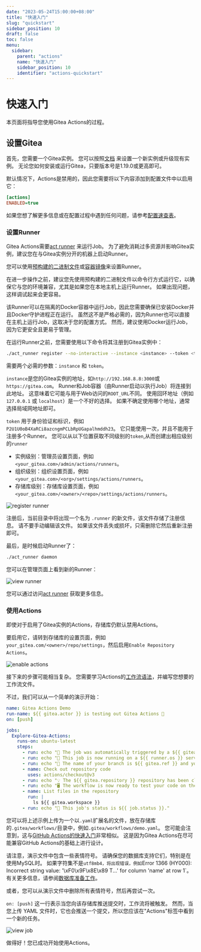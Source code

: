 ```yaml
---
date: "2023-05-24T15:00:00+08:00"
title: "快速入门"
slug: "quickstart"
sidebar_position: 10
draft: false
toc: false
menu:
  sidebar:
    parent: "actions"
    name: "快速入门"
    sidebar_position: 10
    identifier: "actions-quickstart"
---
```


# 快速入门

本页面将指导您使用Gitea Actions的过程。



## 设置Gitea

首先，您需要一个Gitea实例。
您可以按照[文档](installation/from-package.md) 来设置一个新实例或升级现有实例。
无论您如何安装或运行Gitea，只要版本号是1.19.0或更高即可。

默认情况下，Actions是禁用的，因此您需要将以下内容添加到配置文件中以启用它：

```ini
[actions]
ENABLED=true
```

如果您想了解更多信息或在配置过程中遇到任何问题，请参考[配置速查表](administration/config-cheat-sheet.md#actions-actions)。

### 设置Runner

Gitea Actions需要[act runner](https://gitea.com/gitea/act_runner) 来运行Job。
为了避免消耗过多资源并影响Gitea实例，建议您在与Gitea实例分开的机器上启动Runner。

您可以使用[预构建的二进制文件](http://dl.gitea.com/act_runner)或[容器镜像](https://hub.docker.com/r/gitea/act_runner/tags)来设置Runner。

在进一步操作之前，建议您先使用预构建的二进制文件以命令行方式运行它，以确保它与您的环境兼容，尤其是如果您在本地主机上运行Runner。
如果出现问题，这样调试起来会更容易。

该Runner可以在隔离的Docker容器中运行Job，因此您需要确保已安装Docker并且Docker守护进程正在运行。
虽然这不是严格必需的，因为Runner也可以直接在主机上运行Job，这取决于您的配置方式。
然而，建议使用Docker运行Job，因为它更安全且更易于管理。

在运行Runner之前，您需要使用以下命令将其注册到Gitea实例中：

```bash
./act_runner register --no-interactive --instance <instance> --token <token>
```

需要两个必需的参数：`instance` 和 `token`。

`instance`是您的Gitea实例的地址，如`http://192.168.8.8:3000`或`https://gitea.com`。
Runner和Job容器（由Runner启动以执行Job）将连接到此地址。
这意味着它可能与用于Web访问的`ROOT_URL`不同。
使用回环地址（例如 `127.0.0.1` 或 `localhost`）是一个不好的选择。
如果不确定使用哪个地址，通常选择局域网地址即可。

`token` 用于身份验证和标识，例如 `P2U1U0oB4XaRCi8azcngmPCLbRpUGapalhmddh23`。
它只能使用一次，并且不能用于注册多个Runner。
您可以从以下位置获取不同级别的`token`,从而创建出相应级别的`runner`

- 实例级别：管理员设置页面，例如 `<your_gitea.com>/admin/actions/runners`。
- 组织级别：组织设置页面，例如 `<your_gitea.com>/<org>/settings/actions/runners`。
- 存储库级别：存储库设置页面，例如 `<your_gitea.com>/<owner>/<repo>/settings/actions/runners`。

![register runner](/images/usage/actions/register-runner.png)

注册后，当前目录中将出现一个名为 `.runner` 的新文件，该文件存储了注册信息。
请不要手动编辑该文件。
如果该文件丢失或损坏，只需删除它然后重新注册即可。

最后，是时候启动Runner了：

```bash
./act_runner daemon
```

您可以在管理页面上看到新的Runner：

![view runner](/images/usage/actions/view-runner.png)

您可以通过访问[act runner](usage/actions/act-runner.md) 获取更多信息。

### 使用Actions

即使对于启用了Gitea实例的Actions，存储库仍默认禁用Actions。

要启用它，请转到存储库的设置页面，例如`your_gitea.com/<owner>/repo/settings`，然后启用`Enable Repository Actions`。

![enable actions](/images/usage/actions/enable-actions.png)

接下来的步骤可能相当复杂。
您需要学习Actions的[工作流语法](https://docs.github.com/en/actions/using-workflows/workflow-syntax-for-github-actions)，并编写您想要的工作流文件。

不过，我们可以从一个简单的演示开始：

```yaml
name: Gitea Actions Demo
run-name: ${{ gitea.actor }} is testing out Gitea Actions 🚀
on: [push]

jobs:
  Explore-Gitea-Actions:
    runs-on: ubuntu-latest
    steps:
      - run: echo "🎉 The job was automatically triggered by a ${{ gitea.event_name }} event."
      - run: echo "🐧 This job is now running on a ${{ runner.os }} server hosted by Gitea!"
      - run: echo "🔎 The name of your branch is ${{ gitea.ref }} and your repository is ${{ gitea.repository }}."
      - name: Check out repository code
        uses: actions/checkout@v3
      - run: echo "💡 The ${{ gitea.repository }} repository has been cloned to the runner."
      - run: echo "🖥️ The workflow is now ready to test your code on the runner."
      - name: List files in the repository
        run: |
          ls ${{ gitea.workspace }}
      - run: echo "🍏 This job's status is ${{ job.status }}."
```

您可以将上述示例上传为一个以`.yaml`扩展名的文件，放在存储库的`.gitea/workflows/`目录中，例如`.gitea/workflows/demo.yaml`。
您可能会注意到，这与[GitHub Actions的快速入门](https://docs.github.com/en/actions/quickstart)非常相似。
这是因为Gitea Actions在尽可能兼容GitHub Actions的基础上进行设计。

请注意，演示文件中包含一些表情符号。
请确保您的数据库支持它们，特别是在使用MySQL时。
如果字符集不是`utf8mb4，将出现错误，例如`Error 1366 (HY000): Incorrect string value: '\\xF0\\x9F\\x8E\\x89 T...' for column 'name' at row 1`。
有关更多信息，请参阅[数据库准备工作](installation/database-preparation.md#mysql)。

或者，您可以从演示文件中删除所有表情符号，然后再尝试一次。

`on: [push]` 这一行表示当您向该存储库推送提交时，工作流将被触发。
然而，当您上传 YAML 文件时，它也会推送一个提交，所以您应该在"Actions"标签中看到一个新的任务。

![view job](/images/usage/actions/view-job.png)

做得好！您已成功开始使用Actions。
